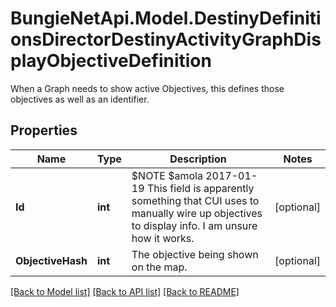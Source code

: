 # BungieNetApi.Model.DestinyDefinitionsDirectorDestinyActivityGraphDisplayObjectiveDefinition
When a Graph needs to show active Objectives, this defines those objectives as well as an identifier.
## Properties

Name | Type | Description | Notes
------------ | ------------- | ------------- | -------------
**Id** | **int** | $NOTE $amola 2017-01-19 This field is apparently something that CUI uses to manually wire up objectives to display info. I am unsure how it works. | [optional] 
**ObjectiveHash** | **int** | The objective being shown on the map. | [optional] 

[[Back to Model list]](../README.md#documentation-for-models) [[Back to API list]](../README.md#documentation-for-api-endpoints) [[Back to README]](../README.md)

